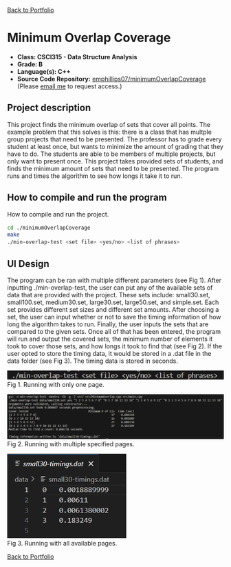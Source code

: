 [Back to Portfolio](./)

Minimum Overlap Coverage
===============

-   **Class: CSCI315 - Data Structure Analysis** 
-   **Grade: B** 
-   **Language(s): C++** 
-   **Source Code Repository:** [emphillips07/minimumOverlapCoverage](https://github.com/emphillips07/minimumOverlapCoverage)  
    (Please [email me](mailto:ephillips@csustudent.net?subject=GitHub%20Access) to request access.)

## Project description

This project finds the minimum overlap of sets that cover all points. The example problem that this solves is this: there is a class that has multple group projects that need to be presented. The professor has to grade every student at least once, but wants to minimize the amount of grading that they have to do. The students are able to be members of multiple projects, but only want to present once. This project takes provided sets of students, and finds the minimum amount of sets that need to be presented. The program runs and times the algorithm to see how longs it take it to run.

## How to compile and run the program

How to compile and run the project.

```bash
cd ./minimumOverlapCoverage
make
./min-overlap-test <set file> <yes/no> <list of phrases>
```

## UI Design

The program can be ran with multiple different parameters (see Fig 1). After inputting ./min-overlap-test, the user can put any of the available sets of data that are provided with the project. These sets include: small30.set, small100.set, medium30.set, large30.set, large50.set, and simple.set. Each set provides different set sizes and different set amounts. After choosing a set, the user can input whether or not to save the timing information of how long the algorithm takes to run. Finally, the user inputs the sets that are compared to the given sets. Once all of that has been entered, the program will run and output the covered sets, the minimum number of elements it took to cover those sets, and how longs it took to find that (see Fig 2). If the user opted to store the timing data, it would be stored in a .dat file in the data folder (see Fig 3). The timing data is stored in seconds.

![screenshot](images/prj2-1.png)  
Fig 1. Running with only one page.

![screenshot](images/prj2-2.png)  
Fig 2. Running with multiple specified pages.

![screenshot](images/prj2-3.png)  
Fig 3. Running with all available pages.

[Back to Portfolio](./)
